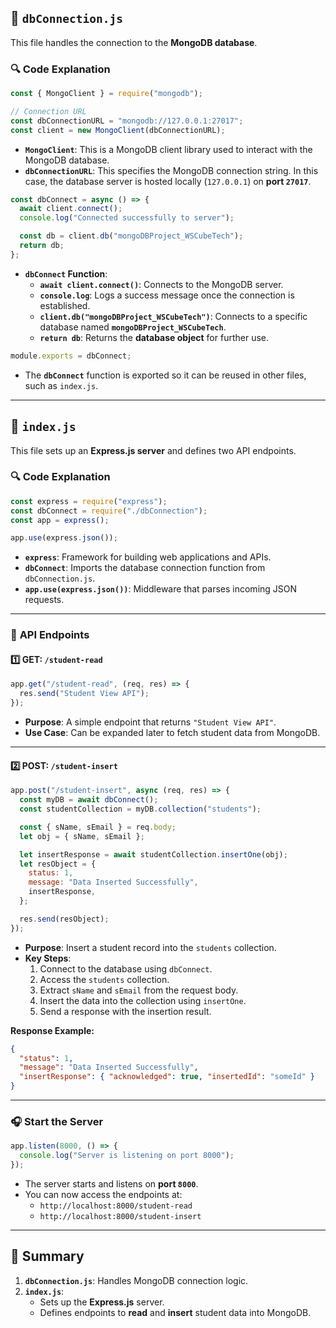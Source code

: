 ## 📁 **`dbConnection.js`**

This file handles the connection to the **MongoDB database**.

### 🔍 **Code Explanation**

```javascript
const { MongoClient } = require("mongodb");

// Connection URL
const dbConnectionURL = "mongodb://127.0.0.1:27017";
const client = new MongoClient(dbConnectionURL);
```

- **`MongoClient`**: This is a MongoDB client library used to interact with the MongoDB database.
- **`dbConnectionURL`**: This specifies the MongoDB connection string. In this case, the database server is hosted locally (`127.0.0.1`) on **port `27017`**.

```javascript
const dbConnect = async () => {
  await client.connect();
  console.log("Connected successfully to server");

  const db = client.db("mongoDBProject_WSCubeTech");
  return db;
};
```

- **`dbConnect` Function**:
  - **`await client.connect()`**: Connects to the MongoDB server.
  - **`console.log`**: Logs a success message once the connection is established.
  - **`client.db("mongoDBProject_WSCubeTech")`**: Connects to a specific database named **`mongoDBProject_WSCubeTech`**.
  - **`return db`**: Returns the **database object** for further use.

```javascript
module.exports = dbConnect;
```

- The **`dbConnect`** function is exported so it can be reused in other files, such as `index.js`.

---

## 📁 **`index.js`**

This file sets up an **Express.js server** and defines two API endpoints.

### 🔍 **Code Explanation**

```javascript
const express = require("express");
const dbConnect = require("./dbConnection");
const app = express();

app.use(express.json());
```

- **`express`**: Framework for building web applications and APIs.
- **`dbConnect`**: Imports the database connection function from `dbConnection.js`.
- **`app.use(express.json())`**: Middleware that parses incoming JSON requests.

---

### 🚀 **API Endpoints**

#### 1️⃣ **GET: `/student-read`**

```javascript
app.get("/student-read", (req, res) => {
  res.send("Student View API");
});
```

- **Purpose**: A simple endpoint that returns `"Student View API"`.
- **Use Case**: Can be expanded later to fetch student data from MongoDB.

---

#### 2️⃣ **POST: `/student-insert`**

```javascript
app.post("/student-insert", async (req, res) => {
  const myDB = await dbConnect();
  const studentCollection = myDB.collection("students");

  const { sName, sEmail } = req.body;
  let obj = { sName, sEmail };

  let insertResponse = await studentCollection.insertOne(obj);
  let resObject = {
    status: 1,
    message: "Data Inserted Successfully",
    insertResponse,
  };

  res.send(resObject);
});
```

- **Purpose**: Insert a student record into the `students` collection.
- **Key Steps**:
  1.  Connect to the database using `dbConnect`.
  2.  Access the `students` collection.
  3.  Extract `sName` and `sEmail` from the request body.
  4.  Insert the data into the collection using `insertOne`.
  5.  Send a response with the insertion result.

**Response Example:**

```json
{
  "status": 1,
  "message": "Data Inserted Successfully",
  "insertResponse": { "acknowledged": true, "insertedId": "someId" }
}
```

---

### 🎧 **Start the Server**

```javascript
app.listen(8000, () => {
  console.log("Server is listening on port 8000");
});
```

- The server starts and listens on **port `8000`**.
- You can now access the endpoints at:
  - `http://localhost:8000/student-read`
  - `http://localhost:8000/student-insert`

---

## 📝 **Summary**

1. **`dbConnection.js`**: Handles MongoDB connection logic.
2. **`index.js`**:
   - Sets up the **Express.js** server.
   - Defines endpoints to **read** and **insert** student data into MongoDB.
